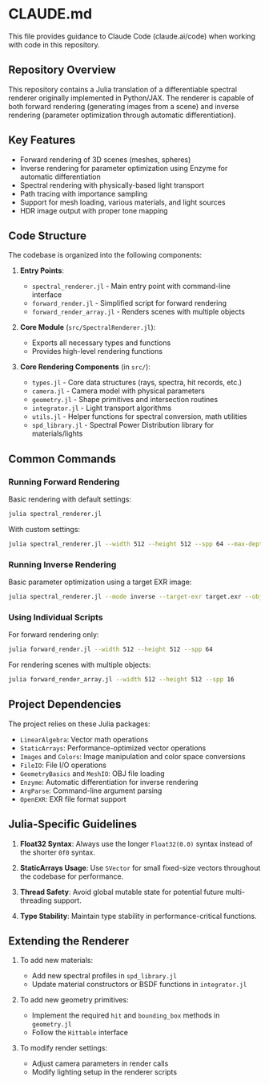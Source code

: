 # CLAUDE.md

This file provides guidance to Claude Code (claude.ai/code) when working with code in this repository.

## Repository Overview

This repository contains a Julia translation of a differentiable spectral renderer originally implemented in Python/JAX. The renderer is capable of both forward rendering (generating images from a scene) and inverse rendering (parameter optimization through automatic differentiation).

## Key Features

- Forward rendering of 3D scenes (meshes, spheres)
- Inverse rendering for parameter optimization using Enzyme for automatic differentiation
- Spectral rendering with physically-based light transport
- Path tracing with importance sampling
- Support for mesh loading, various materials, and light sources
- HDR image output with proper tone mapping

## Code Structure

The codebase is organized into the following components:

1. **Entry Points**:
   - `spectral_renderer.jl` - Main entry point with command-line interface
   - `forward_render.jl` - Simplified script for forward rendering
   - `forward_render_array.jl` - Renders scenes with multiple objects

2. **Core Module** (`src/SpectralRenderer.jl`):
   - Exports all necessary types and functions
   - Provides high-level rendering functions

3. **Core Rendering Components** (in `src/`):
   - `types.jl` - Core data structures (rays, spectra, hit records, etc.)
   - `camera.jl` - Camera model with physical parameters
   - `geometry.jl` - Shape primitives and intersection routines
   - `integrator.jl` - Light transport algorithms
   - `utils.jl` - Helper functions for spectral conversion, math utilities
   - `spd_library.jl` - Spectral Power Distribution library for materials/lights

## Common Commands

### Running Forward Rendering

Basic rendering with default settings:
```bash
julia spectral_renderer.jl
```

With custom settings:
```bash
julia spectral_renderer.jl --width 512 --height 512 --spp 64 --max-depth 5 --obj-path path/to/mesh.obj
```

### Running Inverse Rendering

Basic parameter optimization using a target EXR image:
```bash
julia spectral_renderer.jl --mode inverse --target-exr target.exr --obj-path path/to/mesh.obj --steps 50
```

### Using Individual Scripts

For forward rendering only:
```bash
julia forward_render.jl --width 512 --height 512 --spp 64
```

For rendering scenes with multiple objects:
```bash
julia forward_render_array.jl --width 512 --height 512 --spp 16
```

## Project Dependencies

The project relies on these Julia packages:
- `LinearAlgebra`: Vector math operations
- `StaticArrays`: Performance-optimized vector operations
- `Images` and `Colors`: Image manipulation and color space conversions
- `FileIO`: File I/O operations
- `GeometryBasics` and `MeshIO`: OBJ file loading
- `Enzyme`: Automatic differentiation for inverse rendering
- `ArgParse`: Command-line argument parsing
- `OpenEXR`: EXR file format support

## Julia-Specific Guidelines

1. **Float32 Syntax**: Always use the longer `Float32(0.0)` syntax instead of the shorter `0f0` syntax.

2. **StaticArrays Usage**: Use `SVector` for small fixed-size vectors throughout the codebase for performance.

3. **Thread Safety**: Avoid global mutable state for potential future multi-threading support.

4. **Type Stability**: Maintain type stability in performance-critical functions.

## Extending the Renderer

1. To add new materials:
   - Add new spectral profiles in `spd_library.jl`
   - Update material constructors or BSDF functions in `integrator.jl`

2. To add new geometry primitives:
   - Implement the required `hit` and `bounding_box` methods in `geometry.jl`
   - Follow the `Hittable` interface

3. To modify render settings:
   - Adjust camera parameters in render calls
   - Modify lighting setup in the renderer scripts